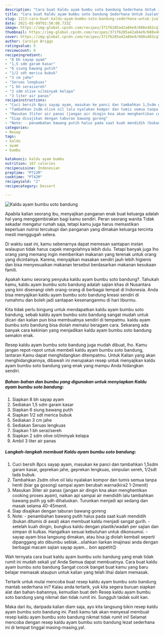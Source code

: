 ```yaml
---
description: "Cara buat Kaldu ayam bumbu soto bandung Sederhana Untuk Jualan"
title: "Cara buat Kaldu ayam bumbu soto bandung Sederhana Untuk Jualan"
slug: 1213-cara-buat-kaldu-ayam-bumbu-soto-bandung-sederhana-untuk-jualan
date: 2021-05-09T02:50:08.733Z
image: https://img-global.cpcdn.com/recipes/371f6285a42a84e9/680x482cq70/kaldu-ayam-bumbu-soto-bandung-foto-resep-utama.jpg
thumbnail: https://img-global.cpcdn.com/recipes/371f6285a42a84e9/680x482cq70/kaldu-ayam-bumbu-soto-bandung-foto-resep-utama.jpg
cover: https://img-global.cpcdn.com/recipes/371f6285a42a84e9/680x482cq70/kaldu-ayam-bumbu-soto-bandung-foto-resep-utama.jpg
author: Carolyn Briggs
ratingvalue: 5
reviewcount: 6
recipeingredient:
- "8 bh sayap ayam"
- "1,5 sdm garam kasar"
- "6 siung bawang putih"
- "1/2 sdt merica bubuk"
- "3 cm jahe"
- "Seruas lengkuas"
- "1 bh seraisereh"
- "2 sdm olive oilminyak kelapa"
- "3 liter air panas"
recipeinstructions:
- "Cuci bersih 8pcs sayap ayam, masukan ke panci dan tambahkan 1,5sdm garam kasar, geprekan jahe, geprekan lengkuas, simpulan sereh, 1/2sdt lada bubuk."
- "Tambahkan 2sdm olive oil lalu nyalakan kompor dan tumis semua tanpa henti (biar ga gosong) sampai ayam berubah warna(kira2 1-2menit)"
- "Masukan 3liter air panas (jangan air dingin kna akan menghentikan cooking proses ayam), naikan api sampai air mendidih lalu tambahkan bawang putih yg sdh dihaluskan. Turunkan menjadi api sedang dan masak selama 40-45menit."
- "Siap disajikan dengan taburan bawang goreng"
- "Note: - penambahan bawang putih halus pada saat kuah mendidih (bukan ditumis di awal) akan membuat kaldu menjadi sangat gurih. - setelah kuah dingin, bungkus kaldu dengan plastik/wadah per sajian dan simpan di kulkas. Hangatkan sesuai kebutuhan untuk dikonsumsi. - sayap ayam bisa langsung dimakan, atau bisa jg diolah kembali seperti dipanggang ato dibumbu seblak...silahkan liarkan imajinasi anda dengan berbagai macam sajian sayap ayam... bon appétit😉"
categories:
- Resep
tags:
- kaldu
- ayam
- bumbu

katakunci: kaldu ayam bumbu 
nutrition: 167 calories
recipecuisine: Indonesian
preptime: "PT12M"
cooktime: "PT42M"
recipeyield: "2"
recipecategory: Dessert

---
```



![Kaldu ayam bumbu soto bandung](https://img-global.cpcdn.com/recipes/371f6285a42a84e9/680x482cq70/kaldu-ayam-bumbu-soto-bandung-foto-resep-utama.jpg)

Apabila kalian seorang ibu, menyajikan panganan enak buat keluarga adalah hal yang menggembirakan bagi kamu sendiri. Peran seorang  wanita Tidak sekadar mengatur rumah saja, tetapi kamu juga harus memastikan keperluan nutrisi tercukupi dan panganan yang dimakan keluarga tercinta mesti menggugah selera.

Di waktu  saat ini, kamu sebenarnya dapat memesan santapan instan walaupun tidak harus capek mengolahnya lebih dulu. Tetapi banyak juga lho orang yang memang ingin memberikan makanan yang terenak untuk orang yang dicintainya. Karena, menyajikan masakan sendiri jauh lebih higienis dan bisa menyesuaikan makanan tersebut berdasarkan makanan kesukaan famili. 



Apakah kamu seorang penyuka kaldu ayam bumbu soto bandung?. Tahukah kamu, kaldu ayam bumbu soto bandung adalah sajian khas di Nusantara yang kini disenangi oleh orang-orang di berbagai tempat di Indonesia. Anda bisa menyajikan kaldu ayam bumbu soto bandung kreasi sendiri di rumahmu dan boleh jadi santapan kesenanganmu di hari liburmu.

Kita tidak perlu bingung untuk mendapatkan kaldu ayam bumbu soto bandung, sebab kaldu ayam bumbu soto bandung sangat mudah untuk dicari dan kalian pun bisa membuatnya sendiri di tempatmu. kaldu ayam bumbu soto bandung bisa diolah memalui beragam cara. Sekarang ada banyak cara kekinian yang menjadikan kaldu ayam bumbu soto bandung semakin enak.

Resep kaldu ayam bumbu soto bandung juga mudah dibuat, lho. Kamu jangan repot-repot untuk membeli kaldu ayam bumbu soto bandung, lantaran Kamu dapat menghidangkan ditempatmu. Untuk Kalian yang akan menghidangkannya, dibawah ini merupakan resep untuk menyajikan kaldu ayam bumbu soto bandung yang enak yang mampu Anda hidangkan sendiri.

<!--inarticleads1-->

##### Bahan-bahan dan bumbu yang digunakan untuk menyiapkan Kaldu ayam bumbu soto bandung:

1. Siapkan 8 bh sayap ayam
1. Sediakan 1,5 sdm garam kasar
1. Siapkan 6 siung bawang putih
1. Siapkan 1/2 sdt merica bubuk
1. Sediakan 3 cm jahe
1. Sediakan Seruas lengkuas
1. Siapkan 1 bh serai/sereh
1. Siapkan 2 sdm olive oil/minyak kelapa
1. Ambil 3 liter air panas




<!--inarticleads2-->

##### Langkah-langkah membuat Kaldu ayam bumbu soto bandung:

1. Cuci bersih 8pcs sayap ayam, masukan ke panci dan tambahkan 1,5sdm garam kasar, geprekan jahe, geprekan lengkuas, simpulan sereh, 1/2sdt lada bubuk.
1. Tambahkan 2sdm olive oil lalu nyalakan kompor dan tumis semua tanpa henti (biar ga gosong) sampai ayam berubah warna(kira2 1-2menit)
1. Masukan 3liter air panas (jangan air dingin kna akan menghentikan cooking proses ayam), naikan api sampai air mendidih lalu tambahkan bawang putih yg sdh dihaluskan. Turunkan menjadi api sedang dan masak selama 40-45menit.
1. Siap disajikan dengan taburan bawang goreng
1. Note: - penambahan bawang putih halus pada saat kuah mendidih (bukan ditumis di awal) akan membuat kaldu menjadi sangat gurih. - setelah kuah dingin, bungkus kaldu dengan plastik/wadah per sajian dan simpan di kulkas. Hangatkan sesuai kebutuhan untuk dikonsumsi. - sayap ayam bisa langsung dimakan, atau bisa jg diolah kembali seperti dipanggang ato dibumbu seblak...silahkan liarkan imajinasi anda dengan berbagai macam sajian sayap ayam... bon appétit😉




Wah ternyata cara buat kaldu ayam bumbu soto bandung yang enak tidak rumit ini mudah sekali ya! Anda Semua dapat membuatnya. Cara buat kaldu ayam bumbu soto bandung Sangat cocok banget buat kamu yang baru belajar memasak ataupun untuk kalian yang telah lihai dalam memasak.

Tertarik untuk mulai mencoba buat resep kaldu ayam bumbu soto bandung mantab sederhana ini? Kalau anda tertarik, yuk kita segera buruan siapkan alat dan bahan-bahannya, kemudian buat deh Resep kaldu ayam bumbu soto bandung yang nikmat dan tidak rumit ini. Sungguh taidak sulit kan. 

Maka dari itu, daripada kalian diam saja, ayo kita langsung bikin resep kaldu ayam bumbu soto bandung ini. Pasti kamu tak akan menyesal membuat resep kaldu ayam bumbu soto bandung nikmat tidak rumit ini! Selamat mencoba dengan resep kaldu ayam bumbu soto bandung lezat sederhana ini di tempat tinggal masing-masing,ya!.

